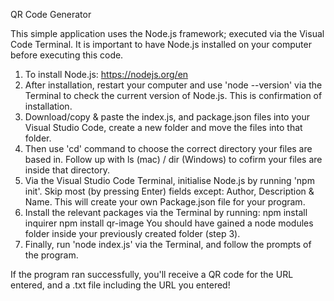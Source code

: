 QR Code Generator

This simple application uses the Node.js framework; executed via the Visual Code Terminal. It is important to have Node.js installed on your computer before executing this code.

1. To install Node.js: https://nodejs.org/en
2. After installation, restart your computer and use 'node --version' via the Terminal to check the current version of Node.js. This is confirmation of installation.
3. Download/copy & paste the index.js, and package.json files into your Visual Studio Code, create a new folder and move the files into that folder.
4. Then use 'cd' command to choose the correct directory your files are based in. Follow up with ls (mac) / dir (Windows) to cofirm your files are inside that directory.
5. Via the Visual Studio Code Terminal, initialise Node.js by running 'npm init'. Skip most (by pressing Enter) fields except: Author, Description & Name. This will create your own Package.json file for your program.
7. Install the relevant packages via the Terminal by running:
  npm install inquirer
  npm install qr-image
You should have gained a node modules folder inside your previously created folder (step 3).
9. Finally, run 'node index.js' via the Terminal, and follow the prompts of the program.

If the program ran successfully, you'll receive a QR code for the URL entered, and a .txt file including the URL you entered!
